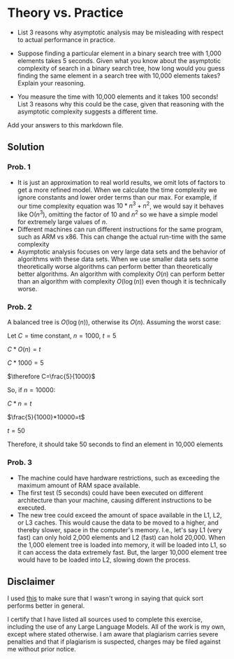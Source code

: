 # Theory vs. Practice

- List 3 reasons why asymptotic analysis may be misleading with respect to
  actual performance in practice.

- Suppose finding a particular element in a binary search tree with 1,000
  elements takes 5 seconds. Given what you know about the asymptotic complexity
  of search in a binary search tree, how long would you guess finding the same
  element in a search tree with 10,000 elements takes? Explain your reasoning.

- You measure the time with 10,000 elements and it takes 100 seconds! List 3
  reasons why this could be the case, given that reasoning with the asymptotic
  complexity suggests a different time.

Add your answers to this markdown file.

## Solution

### Prob. 1
- It is just an approximation to real world results, we omit lots of factors to get a more refined model. When we calculate the time complexity we ignore constants and lower order terms than our max. For example, if our time complexity equation was $10*n^3+n^2$, we would say it behaves like O($n^3$), omitting the factor of 10 and $n^2$ so we have a simple model for extremely large values of $n$.
- Different machines can run different instructions for the same program, such as ARM vs x86. This can change the actual run-time with the same complexity
- Asymptotic analysis focuses on very large data sets and the behavior of algorithms with these data sets. When we use smaller data sets some theoretically worse algorithms can perform better than theoretically better algorithms. An algorithm with complexity $O(n)$ can perform better than an algorithm with complexity $O(\log(n))$ even though it is technically worse.
  
### Prob. 2

A balanced tree is $O(\log(n))$, otherwise its $O(n)$. Assuming the worst case:

Let $C = \text{time constant,}$  $n=1000$, $t = 5$

$C*O(n)=t$

$C*1000=5$

$\therefore C=\frac{5}{1000}$

So, if $n=10000$:

$C*n=t$

$\frac{5}{1000}*10000=t$

$t = 50$

Therefore, it should take 50 seconds to find an element in 10,000 elements

### Prob. 3
- The machine could have hardware restrictions, such as exceeding the maximum amount of RAM space available.
- The first test (5 seconds) could have been executed on different architecture than your machine, causing different instructions to be executed.
- The new tree could exceed the amount of space available in the L1, L2, or L3 caches. This would cause the data to be moved to a higher, and thereby slower, space in the computer's memory. I.e., let's say L1 (very fast) can only hold 2,000 elements and L2 (fast) can hold 20,000. When the 1,000 element tree is loaded into memory, it will be loaded into L1, so it can access the data extremely fast. But, the larger 10,000 element tree would have to be loaded into L2, slowing down the process.

## Disclaimer

I used [this](https://stackoverflow.com/questions/2467751/quicksort-vs-heapsort) to make sure that I wasn't wrong in saying that quick sort performs better in general.

I certify that I have listed all sources used to complete this exercise, including the use of any Large Language Models. All of the work is my own, except where stated otherwise. I am aware that plagiarism carries severe penalties and that if plagiarism is suspected, charges may be filed against me without prior notice.

